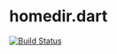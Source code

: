 # homedir.dart

[![Build Status](https://travis-ci.org/kasperpeulen/homedir.dart.svg?branch=travis-test)](https://travis-ci.org/kasperpeulen/homedir.dart)
